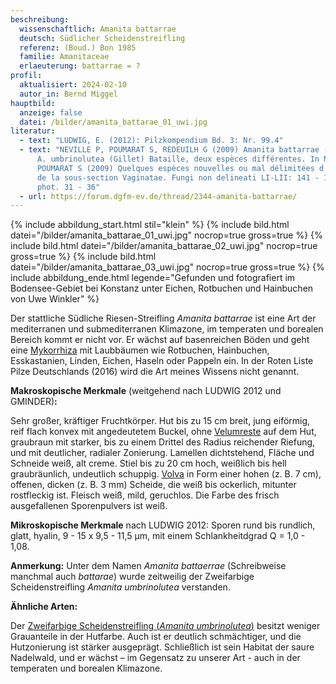 ```yaml
---
beschreibung:
  wissenschaftlich: Amanita battarrae
  deutsch: Südlicher Scheidenstreifling
  referenz: (Boud.) Bon 1985
  familie: Amanitaceae
  erlaeuterung: battarrae = ?
profil:
  aktualisiert: 2024-02-10
  autor_in: Bernd Miggel
hauptbild:
  anzeige: false
  datei: /bilder/amanita_battarae_01_uwi.jpg
literatur:
  - text: "LUDWIG, E. (2012): Pilzkompendium Bd. 3: Nr. 99.4"
  - text: "NEVILLE P, POUMARAT S, REDEUILH G (2009) Amanita battarrae (Boud.) Bon et
      A. umbrinolutea (Gillet) Bataille, deux espèces différentes. In NEVILLE P,
      POUMARAT S (2009) Quelques espèces nouvelles ou mal délimitées d'Amanita
      de la sous-section Vaginatae. Fungi non delineati LI-LII: 141 - 176 +
      phot. 31 - 36"
  - url: https://forum.dgfm-ev.de/thread/2344-amanita-battarrae/
---
```

{% include abbildung_start.html stil="klein" %}
{% include bild.html datei="/bilder/amanita_battarae_01_uwi.jpg" nocrop=true gross=true %}
{% include bild.html datei="/bilder/amanita_battarae_02_uwi.jpg" nocrop=true gross=true %}
{% include bild.html datei="/bilder/amanita_battarae_03_uwi.jpg" nocrop=true gross=true %}
{% include abbildung_ende.html legende="Gefunden und fotografiert im Bodensee-Gebiet bei Konstanz unter Eichen, Rotbuchen und Hainbuchen von Uwe Winkler" %}

Der stattliche Südliche Riesen-Streifling *Amanita battarrae* ist eine Art der mediterranen und submediterranen Klimazone, im temperaten und borealen Bereich kommt er nicht vor. Er wächst auf basenreichen Böden und geht eine [Mykorrhiza](Mykorrhiza "Glossar") mit Laubbäumen wie Rotbuchen, Hainbuchen, Esskastanien, Linden, Eichen, Haseln oder Pappeln ein. In der Roten Liste Pilze Deutschlands (2016) wird die Art meines Wissens nicht genannt.

**Makroskopische Merkmale** (weitgehend nach LUDWIG 2012 und GMINDER)**:**

Sehr großer, kräftiger Fruchtkörper. Hut bis zu 15 cm breit, jung eiförmig, reif flach konvex mit angedeutetem Buckel, ohne [Velumreste](Velum "Glossar") auf dem Hut, graubraun mit starker, bis zu einem Drittel des Radius reichender Riefung, und mit deutlicher, radialer Zonierung. Lamellen dichtstehend, Fläche und Schneide weiß, alt creme.  Stiel bis zu 20 cm hoch, weißlich bis hell graubräunlich, undeutlich schuppig. [Volva](Volva "Glossar") in Form einer hohen (z. B. 7 cm), offenen, dicken (z. B. 3 mm) Scheide, die weiß bis ockerlich, mitunter rostfleckig ist. Fleisch weiß, mild, geruchlos. Die Farbe des frisch ausgefallenen Sporenpulvers ist weiß.

**Mikroskopische Merkmale** nach LUDWIG 2012: Sporen rund bis rundlich, glatt, hyalin, 9 - 15 x 9,5 - 11,5 µm, mit einem Schlankheitdgrad Q = 1,0 - 1,08. 

**Anmerkung:** Unter dem Namen *Amanita battaerrae* (Schreibweise manchmal auch *battarae*) wurde zeitweilig der Zweifarbige Scheidenstreifling *Amanita umbrinolutea* verstanden.

**Ähnliche Arten:**

Der [Zweifarbige Scheidenstreifling (*Amanita umbrinolutea*)](/pilze/amanita-umbrinolenta-zweifarbiger-scheidenstreifling) besitzt weniger Grauanteile in der Hutfarbe. Auch ist er deutlich schmächtiger, und die Hutzonierung ist stärker ausgeprägt. Schließlich ist sein Habitat der saure Nadelwald, und er wächst – im Gegensatz zu unserer Art - auch in der temperaten und borealen Klimazone.